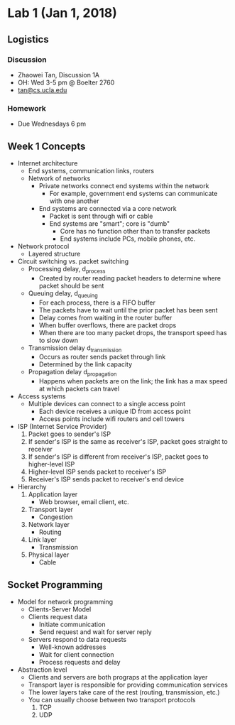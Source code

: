 # Lab 1 (Jan 1, 2018)
## Logistics
### Discussion
* Zhaowei Tan, Discussion 1A
* OH: Wed 3-5 pm @ Boelter 2760
* tan@cs.ucla.edu
### Homework
* Due Wednesdays 6 pm
## Week 1 Concepts
* Internet architecture
  * End systems, communication links, routers
  * Network of networks
    * Private networks connect end systems within the network
      * For example, government end systems can communicate with one another
    * End systems are connected via a core network
      * Packet is sent through wifi or cable
      * End systems are "smart"; core is "dumb"
        * Core has no function other than to transfer packets
        * End systems include PCs, mobile phones, etc.
* Network protocol
  * Layered structure
* Circuit switching vs. packet switching
  * Processing delay, d<sub>process</sub>
    * Created by router reading packet headers to determine where packet should be sent
  * Queuing delay, d<sub>queuing</sub>
    * For each process, there is a FIFO buffer
    * The packets have to wait until the prior packet has been sent
    * Delay comes from waiting in the router buffer
    * When buffer overflows, there are packet drops
    * When there are too many packet drops, the transport speed has to slow down
  * Transmission delay d<sub>transmission</sub>
    * Occurs as router sends packet through link
    * Determined by the link capacity
  * Propagation delay d<sub>propagation</sub>
    * Happens when packets are on the link; the link has a max speed at which packets can travel
* Access systems
  * Multiple devices can connect to a single access point
    * Each device receives a unique ID from access point
    * Access points include wifi routers and cell towers
* ISP (Internet Service Provider)
  1. Packet goes to sender's ISP
  2. If sender's ISP is the same as receiver's ISP, packet goes straight to receiver
  3. If sender's ISP is different from receiver's ISP, packet goes to higher-level ISP
  4. Higher-level ISP sends packet to receiver's ISP
  5. Receiver's ISP sends packet to receiver's end device
* Hierarchy
  1. Application layer
     * Web browser, email client, etc.
  2. Transport layer
     * Congestion
  3. Network layer
     * Routing
  4. Link layer
     * Transmission
  5. Physical layer
     * Cable
## Socket Programming
* Model for network programming
  *  Clients-Server Model
    * Clients request data
      * Initiate communication
      * Send request and wait for server reply
    * Servers respond to data requests
      * Well-known addresses
      * Wait for client connection
      * Process requests and delay
* Abstraction level
  * Clients and servers are both prograps at the application layer
  * Transport layer is responsible for providing communication services
  * The lower layers take care of the rest (routing, transmission, etc.)
  * You can usually choose between two transport protocols
    1. TCP
    2. UDP
